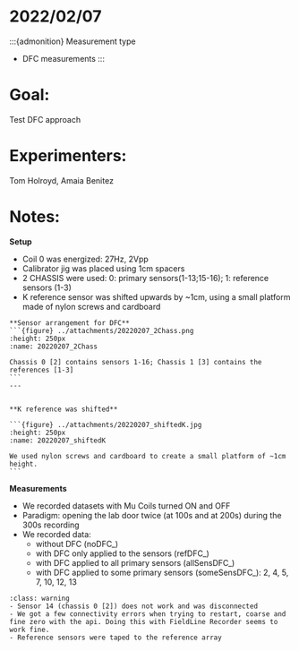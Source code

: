 # 2022/02/07

:::{admonition} Measurement type
- DFC measurements
:::

# Goal:
Test DFC approach

# Experimenters:
Tom Holroyd, Amaia Benitez

# Notes:
**Setup**
- Coil 0 was energized: 27Hz, 2Vpp
- Calibrator jig was placed using 1cm spacers 
- 2 CHASSIS were used: 0: primary sensors(1-13;15-16); 1: reference sensors (1-3)
- K reference sensor was shifted upwards by ~1cm, using a small platform made of nylon screws and cardboard



````{panels}
**Sensor arrangement for DFC**
```{figure} ../attachments/20220207_2Chass.png
:height: 250px
:name: 20220207_2Chass
	
Chassis 0 [2] contains sensors 1-16; Chassis 1 [3] contains the references [1-3]
```                                             
---


**K reference was shifted**

```{figure} ../attachments/20220207_shiftedK.jpg
:height: 250px
:name: 20220207_shiftedK
	
We used nylon screws and cardboard to create a small platform of ~1cm height. 
```
````


**Measurements**
- We recorded datasets with Mu Coils turned ON and OFF
- Paradigm: opening the lab door twice (at 100s and at 200s) during the 300s recording
- We recorded data:
    - without DFC (noDFC_)
    - with DFC only applied to the sensors (refDFC_)
    - with DFC applied to all primary sensors (allSensDFC_)
    - with DFC applied to some primary sensors (someSensDFC_): 2, 4, 5, 7, 10, 12, 13

    
```{admonition} Issues
:class: warning
- Sensor 14 (chassis 0 [2]) does not work and was disconnected
- We got a few connectivity errors when trying to restart, coarse and fine zero with the api. Doing this with FieldLine Recorder seems to work fine.
- Reference sensors were taped to the reference array
```